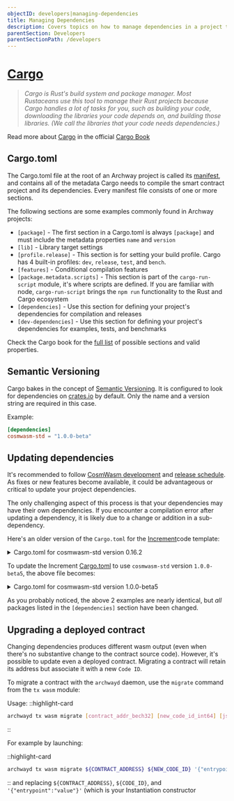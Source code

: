 ```yaml
---
objectID: developers|managing-dependencies
title: Managing Dependencies
description: Covers topics on how to manage dependencies in a project that is built on the Archway network
parentSection: Developers
parentSectionPath: /developers
---
```


# <a href="https://doc.rust-lang.org/cargo/" target="_blank">Cargo</a>

> _Cargo is Rust's build system and package manager. Most Rustaceans use this tool to manage their Rust projects because Cargo handles a lot of tasks for you, such as building your code, downloading the libraries your code depends on, and building those libraries. (We call the libraries that your code needs dependencies.)_


Read more about <a href="https://doc.rust-lang.org/book/ch01-03-hello-cargo.html#hello-cargo" target="_blank">Cargo</a> in the official <a href="https://doc.rust-lang.org/cargo/" target="_blank">Cargo Book</a>

## Cargo.toml

The Cargo.toml file at the root of an Archway project is called its <a href="https://en.wikipedia.org/wiki/Manifest_file" target="_blank">manifest</a>, and contains all of the metadata Cargo needs to compile the smart contract project and its dependencies. Every manifest file consists of one or more sections.

The following sections are some examples commonly found in Archway projects:

- `[package]` - The first section in a Cargo.toml is always `[package]` and must include the metadata properties `name` and `version`
- `[lib]` - Library target settings
- `[profile.release]` - This section is for setting your build profile. Cargo has 4 built-in profiles: `dev`, `release`, `test`, and `bench`.
- `[features]` - Conditional compilation features
- `[package.metadata.scripts]` - This section is part of the `cargo-run-script` module, it's where scripts are defined. If you are familiar with node, `cargo-run-script` brings the `npm run` functionality to the Rust and Cargo ecosystem
- `[dependencies]` - Use this section for defining your project's dependencies for compilation and releases
- `[dev-dependencies]` - Use this section for defining your project's dependencies for examples, tests, and benchmarks

Check the Cargo book for the <a href="https://doc.rust-lang.org/cargo/reference/manifest.html" target="_blank">full list</a> of possible sections and valid properties.

## Semantic Versioning

Cargo bakes in the concept of <a href="https://semver.org/" target="_blank">Semantic Versioning</a>. It is configured to look for dependencies on <a href="https://crates.io/" target="_blank">crates.io</a> by default. Only the name and a version string are required in this case.

Example:

```toml
[dependencies]
cosmwasm-std = "1.0.0-beta"
```

## Updating dependencies

It's recommended to follow <a href="https://github.com/CosmWasm/cosmwasm" target="_blank">CosmWasm development</a> and <a href="https://github.com/CosmWasm/cosmwasm/releases" target="_blank">release schedule</a>. As fixes or new features become available, it could be advantageous or critical to update your project dependencies.

The only challenging aspect of this process is that your dependencies may have their own dependencies. If you encounter a compilation error after updating a dependency, it is likely due to a change or addition in a sub-dependency.

Here's an older version of the `Cargo.toml` for the <a href="https://github.com/archway-network/archway-templates/tree/main/increment" target="_blank">Increment</a>code template:

<details>
<summary>Cargo.toml for cosmwasm-std version 0.16.2</summary>

```toml
[package]
name = "{{project-name}}"
version = "0.1.0"
authors = ["{{authors}}"]
edition = "2018"

exclude = [
  # Those files are rust-optimizer artifacts. You might want to commit them for convenience but they should not be part of the source code publication.
  "contract.wasm",
  "hash.txt",
]

# See more keys and their definitions at https://doc.rust-lang.org/cargo/reference/manifest.html

[lib]
crate-type = ["cdylib", "rlib"]

[profile.release]
opt-level = 3
debug = false
rpath = false
lto = true
debug-assertions = false
codegen-units = 1
panic = 'abort'
incremental = false
overflow-checks = true

[features]
# for more explicit tests, cargo test --features=backtraces
backtraces = ["cosmwasm-std/backtraces"]
# use library feature to disable all instantiate/execute/query exports
library = []

[package.metadata.scripts]
optimize = """docker run --rm -v "$(pwd)":/code \
  --mount type=volume,source="$(basename "$(pwd)")_cache",target=/code/target \
  --mount type=volume,source=registry_cache,target=/usr/local/cargo/registry \
  cosmwasm/rust-optimizer:0.12.3
"""

[dependencies]
cosmwasm-std = { version = "0.16.2" }
cosmwasm-storage = { version = "0.16.0" }
cw-storage-plus = "0.8.0"
cw2 = "0.8.1"
schemars = "0.8.3"
serde = { version = "1.0.127", default-features = false, features = ["derive"] }
thiserror = { version = "1.0.26" }

[dev-dependencies]
cosmwasm-schema = { version = "0.16.0" }
```

<a href="https://github.com/archway-network/archway-templates/blob/a4ab128ee2b9cf511007f03564d453b825c5e328/increment/Cargo.toml" target="_blank">Source</a>

</details>

To update the Increment <a href="https://github.com/archway-network/archway-templates/blob/main/increment/Cargo.toml" target="_blank">Cargo.toml</a> to use `cosmwasm-std` version `1.0.0-beta5`, the above file becomes:

<details>
<summary>Cargo.toml for cosmwasm-std version 1.0.0-beta5</summary>

```toml
[package]
name = "{{project-name}}"
version = "0.1.0"
authors = ["{{authors}}"]
edition = "2018"

exclude = [
  # Those files are rust-optimizer artifacts. You might want to commit them for convenience but they should not be part of the source code publication.
  "contract.wasm",
  "hash.txt",
]

# See more keys and their definitions at https://doc.rust-lang.org/cargo/reference/manifest.html

[lib]
crate-type = ["cdylib", "rlib"]

[profile.release]
opt-level = 3
debug = false
rpath = false
lto = true
debug-assertions = false
codegen-units = 1
panic = 'abort'
incremental = false
overflow-checks = true

[features]
# for more explicit tests, cargo test --features=backtraces
backtraces = ["cosmwasm-std/backtraces"]
# use library feature to disable all instantiate/execute/query exports
library = []

[package.metadata.scripts]
optimize = """docker run --rm -v "$(pwd)":/code \
  -e CARGO_TERM_COLOR=always \
  --mount type=volume,source="$(basename "$(pwd)")_cache",target=/code/target \
  --mount type=volume,source=registry_cache,target=/usr/local/cargo/registry \
  cosmwasm/rust-optimizer:0.12.5
"""

[dependencies]
cosmwasm-std = "1.0.0-beta5"
cosmwasm-storage = "1.0.0-beta5"
cw-storage-plus = "0.12"
cw2 = "0.12"
schemars = "0.8"
serde = { version = "1.0", default-features = false, features = ["derive"] }
thiserror = "1.0"

[dev-dependencies]
cosmwasm-schema = "1.0.0-beta5"
```

<a href="https://github.com/archway-network/archway-templates/blob/main/increment/Cargo.toml" target="_blank">Source<a>
<a href="https://github.com/archway-network/archway-templates/commit/f5860a76c6faa98555554e35b54081014e25a5ba" target="_blank">View the GitHub diff</a>

</details>

As you probably noticed, the above 2 examples are nearly identical, but _all_ packages listed in the `[dependencies]` section have been changed.

## Upgrading a deployed contract

Changing dependencies produces different wasm output (even when there's no substantive change to the contract source code). However, it's possible to update even a deployed contract. Migrating a contract will retain its address but associate it with a new `Code ID`.

To migrate a contract with the `archwayd` daemon, use the `migrate` command from the `tx wasm` module:

Usage:
::highlight-card

```bash
archwayd tx wasm migrate [contract_addr_bech32] [new_code_id_int64] [json_encoded_migration_args] [flags]
```

::

For example by launching:

::highlight-card

```bash
archwayd tx wasm migrate ${CONTRACT_ADDRESS} ${NEW_CODE_ID} '{"entrypoint":"value"}' --gas auto --gas-prices 0.05uconst --gas-adjustment 1.4 --from ${WALLET_LABEL} --chain-id "constantine-1" --node "https://rpc.constantine-1.archway.tech:443" --broadcast-mode sync --output json -y
```

::
and replacing `${CONTRACT_ADDRESS}`, `${CODE_ID}`, and `'{"entrypoint":"value"}'` (which is your Instantiation constructor 